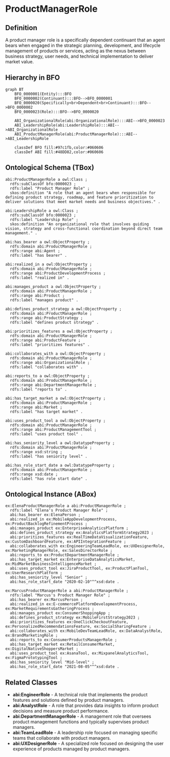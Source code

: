 # ProductManagerRole

## Definition
A product manager role is a specifically dependent continuant that an agent bears when engaged in the strategic planning, development, and lifecycle management of products or services, acting as the nexus between business strategy, user needs, and technical implementation to deliver market value.

## Hierarchy in BFO
```mermaid
graph BT
    BFO_0000001(Entity):::BFO
    BFO_0000002(Continuant):::BFO-->BFO_0000001
    BFO_0000020(Specifically<br>Dependent<br>Continuant):::BFO-->BFO_0000002
    BFO_0000023(Role):::BFO-->BFO_0000020
    
    ABI_OrganizationalRole(abi:OrganizationalRole):::ABI-->BFO_0000023
    ABI_LeadershipRole(abi:LeadershipRole):::ABI-->ABI_OrganizationalRole
    ABI_ProductManagerRole(abi:ProductManagerRole):::ABI-->ABI_LeadershipRole
    
    classDef BFO fill:#97c1fb,color:#060606
    classDef ABI fill:#48DD82,color:#060606
```

## Ontological Schema (TBox)
```turtle
abi:ProductManagerRole a owl:Class ;
  rdfs:subClassOf bfo:0000023 ;
  rdfs:label "Product Manager Role" ;
  skos:definition "A role that an agent bears when responsible for defining product strategy, roadmap, and feature prioritization to deliver solutions that meet market needs and business objectives." .

abi:LeadershipRole a owl:Class ;
  rdfs:subClassOf bfo:0000023 ;
  rdfs:label "Leadership Role" ;
  skos:definition "An organizational role that involves guiding vision, strategy and cross-functional coordination beyond direct team management." .

abi:has_bearer a owl:ObjectProperty ;
  rdfs:domain abi:ProductManagerRole ;
  rdfs:range abi:Agent ;
  rdfs:label "has bearer" .

abi:realized_in a owl:ObjectProperty ;
  rdfs:domain abi:ProductManagerRole ;
  rdfs:range abi:ProductDevelopmentProcess ;
  rdfs:label "realized in" .

abi:manages_product a owl:ObjectProperty ;
  rdfs:domain abi:ProductManagerRole ;
  rdfs:range abi:Product ;
  rdfs:label "manages product" .

abi:defines_product_strategy a owl:ObjectProperty ;
  rdfs:domain abi:ProductManagerRole ;
  rdfs:range abi:ProductStrategy ;
  rdfs:label "defines product strategy" .

abi:prioritizes_features a owl:ObjectProperty ;
  rdfs:domain abi:ProductManagerRole ;
  rdfs:range abi:ProductFeature ;
  rdfs:label "prioritizes features" .

abi:collaborates_with a owl:ObjectProperty ;
  rdfs:domain abi:ProductManagerRole ;
  rdfs:range abi:OrganizationalRole ;
  rdfs:label "collaborates with" .

abi:reports_to a owl:ObjectProperty ;
  rdfs:domain abi:ProductManagerRole ;
  rdfs:range abi:DepartmentManagerRole ;
  rdfs:label "reports to" .

abi:has_target_market a owl:ObjectProperty ;
  rdfs:domain abi:ProductManagerRole ;
  rdfs:range abi:Market ;
  rdfs:label "has target market" .

abi:uses_product_tool a owl:ObjectProperty ;
  rdfs:domain abi:ProductManagerRole ;
  rdfs:range abi:ProductManagementTool ;
  rdfs:label "uses product tool" .

abi:has_seniority_level a owl:DatatypeProperty ;
  rdfs:domain abi:ProductManagerRole ;
  rdfs:range xsd:string ;
  rdfs:label "has seniority level" .

abi:has_role_start_date a owl:DatatypeProperty ;
  rdfs:domain abi:ProductManagerRole ;
  rdfs:range xsd:date ;
  rdfs:label "has role start date" .
```

## Ontological Instance (ABox)
```turtle
ex:ElenaProductManagerRole a abi:ProductManagerRole ;
  rdfs:label "Elena's Product Manager Role" ;
  abi:has_bearer ex:ElenaPerson ;
  abi:realized_in ex:MobileAppDevelopmentProcess, ex:ProductBacklogRefinementProcess ;
  abi:manages_product ex:EnterpriseAnalyticsPlatform ;
  abi:defines_product_strategy ex:AnalyticsPlatformStrategy2023 ;
  abi:prioritizes_features ex:RealTimeDataVisualizationFeature, ex:CustomDashboardFeature, ex:APIIntegrationFeature ;
  abi:collaborates_with ex:EngineeringTeamLeadRole, ex:UXDesignerRole, ex:MarketingManagerRole, ex:SalesDirectorRole ;
  abi:reports_to ex:ProductDepartmentManagerRole ;
  abi:has_target_market ex:EnterpriseDataAnalyticsMarket, ex:MidMarketBusinessIntelligenceMarket ;
  abi:uses_product_tool ex:JiraProductTool, ex:ProductPlanTool, ex:UserResearchPlatform ;
  abi:has_seniority_level "Senior" ;
  abi:has_role_start_date "2020-02-10"^^xsd:date .

ex:MarcusProductManagerRole a abi:ProductManagerRole ;
  rdfs:label "Marcus's Product Manager Role" ;
  abi:has_bearer ex:MarcusPerson ;
  abi:realized_in ex:E-commercePlatformDevelopmentProcess, ex:MarketRequirementsGatheringProcess ;
  abi:manages_product ex:ConsumerShoppingApp ;
  abi:defines_product_strategy ex:MobileFirstStrategy2023 ;
  abi:prioritizes_features ex:OneClickCheckoutFeature, ex:PersonalizedRecommendationsFeature, ex:SocialSharingFeature ;
  abi:collaborates_with ex:MobileDevTeamLeadRole, ex:DataAnalystRole, ex:BrandMarketingRole ;
  abi:reports_to ex:ConsumerProductsManagerRole ;
  abi:has_target_market ex:RetailConsumerMarket, ex:DigitalNativeShoppersMarket ;
  abi:uses_product_tool ex:AsanaTool, ex:MixpanelAnalyticsTool, ex:FigmaPrototypingTool ;
  abi:has_seniority_level "Mid-level" ;
  abi:has_role_start_date "2021-08-05"^^xsd:date .
```

## Related Classes
- **abi:EngineerRole** - A technical role that implements the product features and solutions defined by product managers.
- **abi:AnalystRole** - A role that provides data insights to inform product decisions and measure product performance.
- **abi:DepartmentManagerRole** - A management role that oversees product management functions and typically supervises product managers.
- **abi:TeamLeadRole** - A leadership role focused on managing specific teams that collaborate with product managers.
- **abi:UXDesignerRole** - A specialized role focused on designing the user experience of products managed by product managers. 